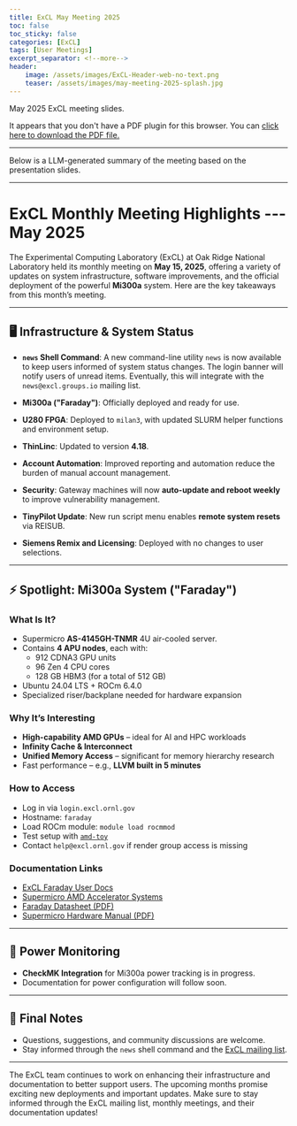 ```yaml
---
title: ExCL May Meeting 2025
toc: false
toc_sticky: false
categories: [ExCL]
tags: [User Meetings]
excerpt_separator: <!--more-->
header:
    image: /assets/images/ExCL-Header-web-no-text.png
    teaser: /assets/images/may-meeting-2025-splash.jpg
---
```


May 2025 ExCL meeting slides.

<!--more-->

<object data='{% link /assets/presentations/2025-05-may-excl-meeting.pdf %}' type='application/pdf' width='560' height='700'><p>It appears that you don't have a PDF plugin for this browser. You can <a href='{% link /assets/presentations/2025-05-may-excl-meeting.pdf %}'>click here to download the PDF file.</a></p></object>

----

Below is a LLM-generated summary of the meeting based on the presentation slides.

----

# ExCL Monthly Meeting Highlights --- May 2025

The Experimental Computing Laboratory (ExCL) at Oak Ridge National Laboratory held its monthly meeting on **May 15, 2025**, offering a variety of updates on system infrastructure, software improvements, and the official deployment of the powerful **Mi300a** system. Here are the key takeaways from this month’s meeting.

---

## 🖥️ Infrastructure & System Status

- **`news` Shell Command**: A new command-line utility `news` is now available to keep users informed of system status changes. The login banner will notify users of unread items. Eventually, this will integrate with the `news@excl.groups.io` mailing list.

- **Mi300a ("Faraday")**: Officially deployed and ready for use.

- **U280 FPGA**: Deployed to `milan3`, with updated SLURM helper functions and environment setup.

- **ThinLinc**: Updated to version **4.18**.

- **Account Automation**: Improved reporting and automation reduce the burden of manual account management.

- **Security**: Gateway machines will now **auto-update and reboot weekly** to improve vulnerability management.

- **TinyPilot Update**: New run script menu enables **remote system resets** via REISUB.

- **Siemens Remix and Licensing**: Deployed with no changes to user selections.

---

## ⚡ Spotlight: Mi300a System ("Faraday")

### What Is It?
- Supermicro **AS-4145GH-TNMR** 4U air-cooled server.
- Contains **4 APU nodes**, each with:
  - 912 CDNA3 GPU units
  - 96 Zen 4 CPU cores
  - 128 GB HBM3 (for a total of 512 GB)
- Ubuntu 24.04 LTS + ROCm 6.4.0
- Specialized riser/backplane needed for hardware expansion

### Why It’s Interesting
- **High-capability AMD GPUs** – ideal for AI and HPC workloads
- **Infinity Cache & Interconnect**
- **Unified Memory Access** – significant for memory hierarchy research
- Fast performance – e.g., **LLVM built in 5 minutes**

### How to Access
- Log in via `login.excl.ornl.gov`
- Hostname: `faraday`
- Load ROCm module: `module load rocmmod`
- Test setup with [`amd-toy`](https://github.com/jungwonkim/amd-toy)
- Contact `help@excl.ornl.gov` if render group access is missing

### Documentation Links
- [ExCL Faraday User Docs](https://docs.excl.ornl.gov/system-overview/faraday)
- [Supermicro AMD Accelerator Systems](https://www.supermicro.com/en/accelerators/amd)
- [Faraday Datasheet (PDF)](https://www.supermicro.com/datasheet/datasheet_H13_QuadAPU.pdf)
- [Supermicro Hardware Manual (PDF)](https://www.supermicro.com/manuals/superserver/4U/MNL-2754.pdf)

---

## 🔋 Power Monitoring

- **CheckMK Integration** for Mi300a power tracking is in progress.
- Documentation for power configuration will follow soon.

---

## 📣 Final Notes

- Questions, suggestions, and community discussions are welcome.
- Stay informed through the `news` shell command and the [ExCL mailing list](mailto:news@excl.groups.io).

----

The ExCL team continues to work on enhancing their infrastructure and documentation to better support users. The upcoming months promise exciting new deployments and important updates. Make sure to stay informed through the ExCL mailing list, monthly meetings, and their documentation updates!
